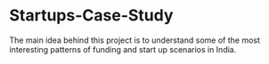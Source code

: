 # Startups-Case-Study
The main idea behind this project is to understand some of the most interesting patterns of funding  and start up scenarios in India. 
